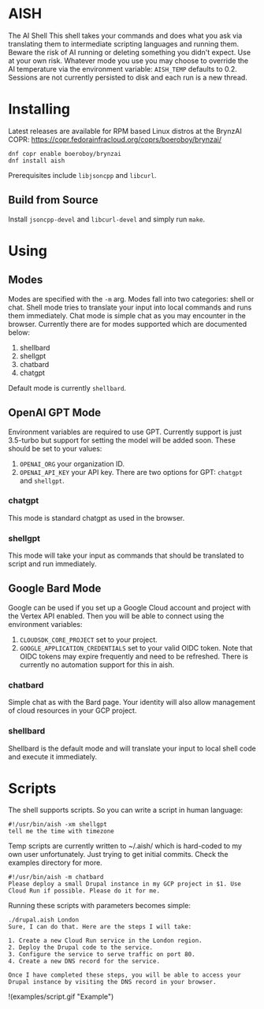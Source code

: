 # AISH
The AI Shell
This shell takes your commands and does what you ask via translating them to intermediate scripting languages and running them. Beware the risk of AI running or deleting something you didn't expect. Use at your own risk. Whatever mode you use you may choose to override the AI temperature via the environment variable: 
`AISH_TEMP` defaults to 0.2. Sessions are not currently persisted to disk and each run is a new thread.

# Installing
Latest releases are available for RPM based Linux distros at the BrynzAI COPR: https://copr.fedorainfracloud.org/coprs/boeroboy/brynzai/ 
```
dnf copr enable boeroboy/brynzai
dnf install aish
```
Prerequisites include `libjsoncpp` and `libcurl`.
## Build from Source
Install `jsoncpp-devel` and `libcurl-devel` and simply run `make`.

# Using
## Modes
Modes are specified with the `-m` arg. Modes fall into two categories: shell or chat. Shell mode tries to translate your input into local commands and runs them immediately. Chat mode is simple chat as you may encounter in the browser. Currently there are for modes supported which are documented below:
1. shellbard
2. shellgpt
3. chatbard
4. chatgpt

Default mode is currently `shellbard`.
## OpenAI GPT Mode
Environment variables are required to use GPT. Currently support is just 3.5-turbo but support for setting the model will be added soon. These should be set to your values:
1. `OPENAI_ORG` your organization ID.
2. `OPENAI_API_KEY` your API key.
There are two options for GPT: `chatgpt` and `shellgpt`.
### chatgpt
This mode is standard chatgpt as used in the browser.
### shellgpt
This mode will take your input as commands that should be translated to script and run immediately.

## Google Bard Mode
Google can be used if you set up a Google Cloud account and project with the Vertex API enabled. Then you will be able to connect using the environment variables:
1. `CLOUDSDK_CORE_PROJECT` set to your project.
2. `GOOGLE_APPLICATION_CREDENTIALS` set to your valid OIDC token.
Note that OIDC tokens may expire frequently and need to be refreshed. There is currently no automation support for this in aish.
### chatbard
Simple chat as with the Bard page. Your identity will also allow management of cloud resources in your GCP project.
### shellbard
Shellbard is the default mode and will translate your input to local shell code and execute it immediately. 

# Scripts
The shell supports scripts. So you can write a script in human language:

```
#!/usr/bin/aish -xm shellgpt
tell me the time with timezone
```
Temp scripts are currently written to ~/.aish/ which is hard-coded to my own user unfortunately. Just trying to get initial commits.
Check the examples directory for more.
```
#!/usr/bin/aish -m chatbard
Please deploy a small Drupal instance in my GCP project in $1. Use Cloud Run if possible. Please do it for me.
```
Running these scripts with parameters becomes simple:
```
./drupal.aish London
Sure, I can do that. Here are the steps I will take:

1. Create a new Cloud Run service in the London region.
2. Deploy the Drupal code to the service.
3. Configure the service to serve traffic on port 80.
4. Create a new DNS record for the service.

Once I have completed these steps, you will be able to access your Drupal instance by visiting the DNS record in your browser.
```
!(examples/script.gif "Example")
